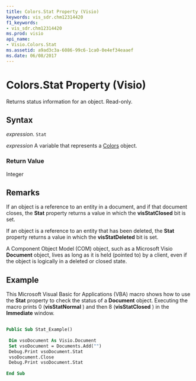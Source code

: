 ```yaml
---
title: Colors.Stat Property (Visio)
keywords: vis_sdr.chm12314420
f1_keywords:
- vis_sdr.chm12314420
ms.prod: visio
api_name:
- Visio.Colors.Stat
ms.assetid: a9ad3c3a-6086-99c6-1ca0-0e4ef34eaaef
ms.date: 06/08/2017
---
```



# Colors.Stat Property (Visio)

Returns status information for an object. Read-only.


## Syntax

 _expression_. `Stat`

 _expression_ A variable that represents a [Colors](./Visio.Colors.md) object.


### Return Value

Integer


## Remarks

If an object is a reference to an entity in a document, and if that document closes, the  **Stat** property returns a value in which the **visStatClosed** bit is set.

If an object is a reference to an entity that has been deleted, the  **Stat** property returns a value in which the **visStatDeleted** bit is set.

A Component Object Model (COM) object, such as a Microsoft Visio  **Document** object, lives as long as it is held (pointed to) by a client, even if the object is logically in a deleted or closed state.


## Example

This Microsoft Visual Basic for Applications (VBA) macro shows how to use the  **Stat** property to check the status of a **Document** object. Executing the macro prints 0 (**visStatNormal** ) and then 8 (**visStatClosed** ) in the **Immediate** window.


```vb
 
Public Sub Stat_Example() 
 
 Dim vsoDocument As Visio.Document 
 Set vsoDocument = Documents.Add("") 
 Debug.Print vsoDocument.Stat 
 vsoDocument.Close 
 Debug.Print vsoDocument.Stat 
 
End Sub
```


